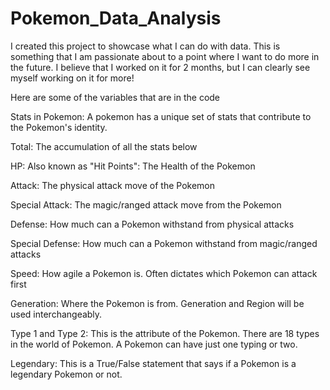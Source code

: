 # Pokemon_Data_Analysis
I created this project to showcase what I can do with data. This is something that I am passionate about to a point where I want to do more in the future. I believe that I worked on it for 2 months, but I can clearly see myself working on it for more!

Here are some of the variables that are in the code

Stats in Pokemon: A pokemon has a unique set of stats that contribute to the Pokemon's identity. 
 
Total: The accumulation of all the stats below

HP: Also known as "Hit Points": The Health of the Pokemon 

Attack: The physical attack move of the Pokemon

Special Attack: The magic/ranged attack move from the Pokemon 

Defense: How much can a Pokemon withstand from physical attacks

Special Defense: How much can a Pokemon withstand from magic/ranged attacks

Speed: How agile a Pokemon is. Often dictates which Pokemon can attack first
  
Generation: Where the Pokemon is from. Generation and Region will be used interchangeably.
 
Type 1 and Type 2: This is the attribute of the Pokemon. There are 18 types in the world of Pokemon. A Pokemon can have just one typing or two. 
 
Legendary: This is a True/False statement that says if a Pokemon is a legendary Pokemon or not. 
 
